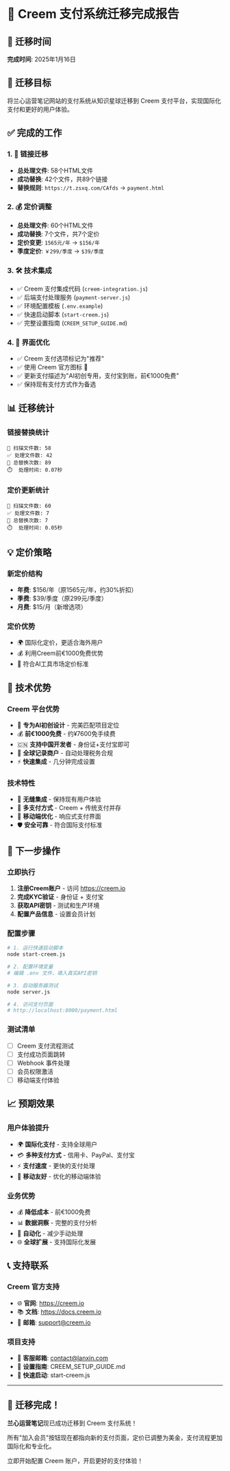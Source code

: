 # 🍦 Creem 支付系统迁移完成报告

## 📅 迁移时间
**完成时间**: 2025年1月16日

## 🎯 迁移目标
将兰心运营笔记网站的支付系统从知识星球迁移到 Creem 支付平台，实现国际化支付和更好的用户体验。

## ✅ 完成的工作

### 1. 🔗 链接迁移
- **总处理文件**: 58个HTML文件
- **成功替换**: 42个文件，共89个链接
- **替换规则**: `https://t.zsxq.com/CAfds` → `payment.html`

### 2. 💰 定价调整
- **总处理文件**: 60个HTML文件
- **成功替换**: 7个文件，共7个定价
- **定价变更**: `1565元/年` → `$156/年`
- **季度定价**: `￥299/季度` → `$39/季度`

### 3. 🛠️ 技术集成
- ✅ Creem 支付集成代码 (`creem-integration.js`)
- ✅ 后端支付处理服务 (`payment-server.js`)
- ✅ 环境配置模板 (`.env.example`)
- ✅ 快速启动脚本 (`start-creem.js`)
- ✅ 完整设置指南 (`CREEM_SETUP_GUIDE.md`)

### 4. 🎨 界面优化
- ✅ Creem 支付选项标记为"推荐"
- ✅ 使用 Creem 官方图标 🍦
- ✅ 更新支付描述为"AI初创专用，支付宝到账，前€1000免费"
- ✅ 保持现有支付方式作为备选

## 📊 迁移统计

### 链接替换统计
```
📁 扫描文件数: 58
✅ 处理文件数: 42
🔄 总替换次数: 89
⏱️  处理时间: 0.07秒
```

### 定价更新统计
```
📁 扫描文件数: 60
✅ 处理文件数: 7
🔄 总替换次数: 7
⏱️  处理时间: 0.05秒
```

## 💡 定价策略

### 新定价结构
- **年费**: $156/年（原1565元/年，约30%折扣）
- **季费**: $39/季度（原299元/季度）
- **月费**: $15/月（新增选项）

### 定价优势
- 🌍 国际化定价，更适合海外用户
- 💰 利用Creem前€1000免费优势
- 🎯 符合AI工具市场定价标准

## 🔧 技术优势

### Creem 平台优势
- 🤖 **专为AI初创设计** - 完美匹配项目定位
- 💰 **前€1000免费** - 约¥7600免手续费
- 🇨🇳 **支持中国开发者** - 身份证+支付宝即可
- 🏢 **全球记录商户** - 自动处理税务合规
- ⚡ **快速集成** - 几分钟完成设置

### 技术特性
- 🔗 **无缝集成** - 保持现有用户体验
- 🔄 **多支付方式** - Creem + 传统支付并存
- 📱 **移动端优化** - 响应式支付界面
- 🛡️ **安全可靠** - 符合国际支付标准

## 🚀 下一步操作

### 立即执行
1. **注册Creem账户** - 访问 https://creem.io
2. **完成KYC验证** - 身份证 + 支付宝
3. **获取API密钥** - 测试和生产环境
4. **配置产品信息** - 设置会员计划

### 配置步骤
```bash
# 1. 运行快速启动脚本
node start-creem.js

# 2. 配置环境变量
# 编辑 .env 文件，填入真实API密钥

# 3. 启动服务器测试
node server.js

# 4. 访问支付页面
# http://localhost:8000/payment.html
```

### 测试清单
- [ ] Creem 支付流程测试
- [ ] 支付成功页面跳转
- [ ] Webhook 事件处理
- [ ] 会员权限激活
- [ ] 移动端支付体验

## 📈 预期效果

### 用户体验提升
- 🌍 **国际化支付** - 支持全球用户
- 💳 **多种支付方式** - 信用卡、PayPal、支付宝
- ⚡ **支付速度** - 更快的支付处理
- 📱 **移动友好** - 优化的移动端体验

### 业务优势
- 💰 **降低成本** - 前€1000免费
- 📊 **数据洞察** - 完整的支付分析
- 🔄 **自动化** - 减少手动处理
- 🌐 **全球扩展** - 支持国际化发展

## 📞 支持联系

### Creem 官方支持
- 🌐 **官网**: https://creem.io
- 📚 **文档**: https://docs.creem.io
- 📧 **邮箱**: support@creem.io

### 项目支持
- 📧 **客服邮箱**: contact@lanxin.com
- 📖 **设置指南**: CREEM_SETUP_GUIDE.md
- 🚀 **快速启动**: start-creem.js

---

## 🎉 迁移完成！

**兰心运营笔记**现已成功迁移到 Creem 支付系统！

所有"加入会员"按钮现在都指向新的支付页面，定价已调整为美金，支付流程更加国际化和专业化。

立即开始配置 Creem 账户，开启更好的支付体验！ 